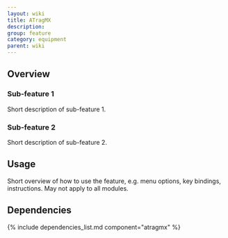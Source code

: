 ```yaml
---
layout: wiki
title: ATragMX
description:
group: feature
category: equipment
parent: wiki
---
```


## Overview

### Sub-feature 1
Short description of sub-feature 1.

### Sub-feature 2
Short description of sub-feature 2.


## Usage

Short overview of how to use the feature, e.g. menu options, key bindings,
instructions. May not apply to all modules.


## Dependencies

{% include dependencies_list.md component="atragmx" %}
